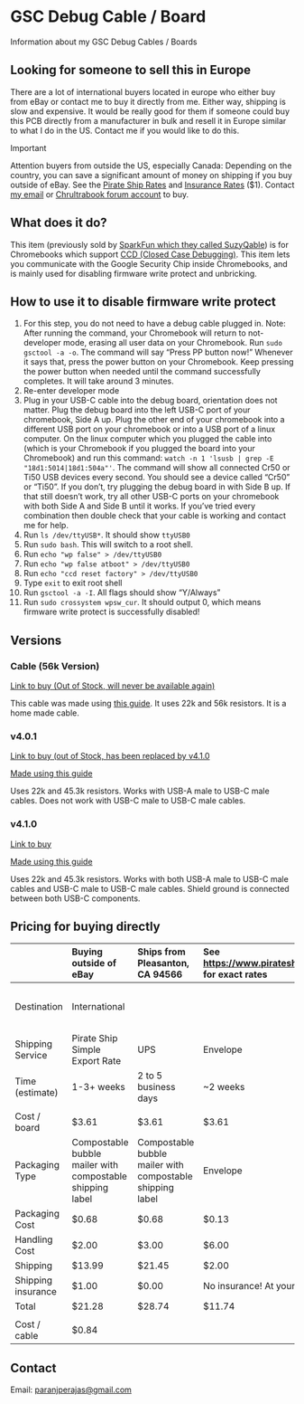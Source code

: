 # GSC Debug Cable / Board
Information about my GSC Debug Cables / Boards

## Looking for someone to sell this in Europe
There are a lot of international buyers located in europe who either buy from eBay or contact me to buy it directly from me. Either way, shipping is slow and expensive. It would be really good for them if someone could buy this PCB directly from a manufacturer in bulk and resell it in Europe similar to what I do in the US. Contact me if you would like to do this.

> [!IMPORTANT]  
> Attention buyers from outside the US, especially Canada: Depending on the country, you can save a significant amount of money on shipping if you buy outside of eBay. See the [Pirate Ship Rates](https://www.pirateship.com/simple-export-rate) and [Insurance Rates](https://support.pirateship.com/en/articles/1068431-does-pirate-ship-offer-insurance#h_7256b8b35d) ($1). Contact [my email](mailto:paranjperajas@gmail.com) or [Chrultrabook forum account](https://forum.chrultrabook.com/u/chocolateloverraj/activity) to buy.

## What does it do?
This item (previously sold by [SparkFun which they called SuzyQable](https://web.archive.org/web/20231028183709/https://www.sparkfun.com/products/retired/14746)) is for Chromebooks which support [CCD (Closed Case Debugging)](https://web.archive.org/web/20231028184033/https://chromium.googlesource.com/chromiumos/third_party/hdctools/+/HEAD/docs/ccd.md). This item lets you communicate with the Google Security Chip inside Chromebooks, and is mainly used for disabling firmware write protect and unbricking.

## How to use it to disable firmware write protect
1. For this step, you do not need to have a debug cable plugged in. Note: After running the command, your Chromebook will return to not-developer mode, erasing all user data on your Chromebook. Run `sudo gsctool -a -o`. The command will say “Press PP button now!” Whenever it says that, press the power button on your Chromebook. Keep pressing the power button when needed until the command successfully completes. It will take around 3 minutes.
2. Re-enter developer mode
3. Plug in your USB-C cable into the debug board, orientation does not matter. Plug the debug board into the left USB-C port of your chromebook, Side A up. Plug the other end of your chromebook into a different USB port on your chromebook or into a USB port of a linux computer. On the linux computer which you plugged the cable into (which is your Chromebook if you plugged the board into your Chromebook) and run this command: `watch -n 1 'lsusb | grep -E "18d1:5014|18d1:504a"'`. The command will show all connected Cr50 or Ti50 USB devices every second. You should see a device called “Cr50” or “Ti50”. If you don’t, try plugging the debug board in with Side B up. If that still doesn’t work, try all other USB-C ports on your chromebook with both Side A and Side B until it works. If you’ve tried every combination then double check that your cable is working and contact me for help.
4. Run `ls /dev/ttyUSB*`. It should show `ttyUSB0`
5. Run `sudo bash`. This will switch to a root shell.
6. Run `echo "wp false" > /dev/ttyUSB0`
7. Run `echo "wp false atboot" > /dev/ttyUSB0`
8. Run `echo "ccd reset factory" > /dev/ttyUSB0` 
9. Type `exit` to exit root shell
10. Run `gsctool -a -I`. All flags should show “Y/Always”
11. Run `sudo crossystem wpsw_cur`. It should output 0, which means firmware write protect is successfully disabled!

## Versions
### Cable (56k Version)
[Link to buy (Out of Stock, will never be available again)](https://www.ebay.com/itm/334996831342)

This cable was made using [this guide](https://web.archive.org/web/20231028184553/https://chromium.googlesource.com/chromiumos/third_party/hdctools/+/474419984dd023a4c8a51381991b3a8c7a20772c/docs/ccd.md#SuzyQ-SuzyQable). It uses 22k and 56k resistors. It is a home made cable.

### v4.0.1
[Link to buy (out of Stock, has been replaced by v4.1.0](https://www.ebay.com/itm/335088802284)

[Made using this guide](https://web.archive.org/web/20231028184033/https://chromium.googlesource.com/chromiumos/third_party/hdctools/+/HEAD/docs/ccd.md#SuzyQ-SuzyQable)

Uses 22k and 45.3k resistors. Works with USB-A male to USB-C male cables. Does not work with USB-C male to USB-C male cables.

### v4.1.0
[Link to buy](https://www.ebay.com/itm/316024978790)

[Made using this guide](https://web.archive.org/web/20231028184033/https://chromium.googlesource.com/chromiumos/third_party/hdctools/+/HEAD/docs/ccd.md#SuzyQ-SuzyQable)

Uses 22k and 45.3k resistors. Works with both USB-A male to USB-C male cables and USB-C male to USB-C male cables. Shield ground is connected between both USB-C components.

## Pricing for buying directly

| |Buying outside of eBay|Ships from Pleasanton, CA 94566|See https://www.pirateship.com/rates for exact rates| | | | | |
|:----|:----|:----|:----|:----|:----|:----|:----|:----|
|Destination|International| | |Canada| |Within US|Cost varies by address, price is for 60007 (Chicago) See https://www.pirateship.com/rates for exact rates| |
|Shipping Service|Pirate Ship Simple Export Rate|UPS|Envelope|Pirate Ship Simple Export Rate|UPS® Standard|USPS Ground Advantage|USPS Priority Mail|FedEX|
|Time (estimate)|1-3+ weeks|2 to 5 business days|~2 weeks|1-3+ weeks|1 week|Up to 5 days not including Sundays|~2 Business Days|~2 Business Days|
| | | | | | | | | |
|Cost / board|$3.61|$3.61|$3.61|$3.61|$3.61|$3.61|$3.61|$3.61|
|Packaging Type|Compostable bubble mailer with compostable shipping label|Compostable bubble mailer with compostable shipping label|Envelope|Compostable bubble mailer with compostable shipping label|Compostable bubble mailer with compostable shipping label|Compostable bubble mailer with compostable shipping label|Compostable bubble mailer with compostable shipping label|Compostable bubble mailer with compostable shipping label|
|Packaging Cost|$0.68|$0.68|$0.13|$0.68|$0.68|$0.68|$0.68|$0.68|
|Handling Cost|$2.00|$3.00|$6.00|$2.00|$3.00|$1.70|$1.70|$4.50|
|Shipping|$13.99|$21.45|$2.00|$10.99|$16.64|$4.14| | |
|Shipping insurance|$1.00|$0.00|No insurance! At your own risk|$1.00|$0.00|0| | |
|Total|$21.28|$28.74|$11.74|$18.28|$23.93|$9.93| | |
| | | | | | | | | |
|Cost / cable|$0.84| | | | | | | |


## Contact
Email: paranjperajas@gmail.com
